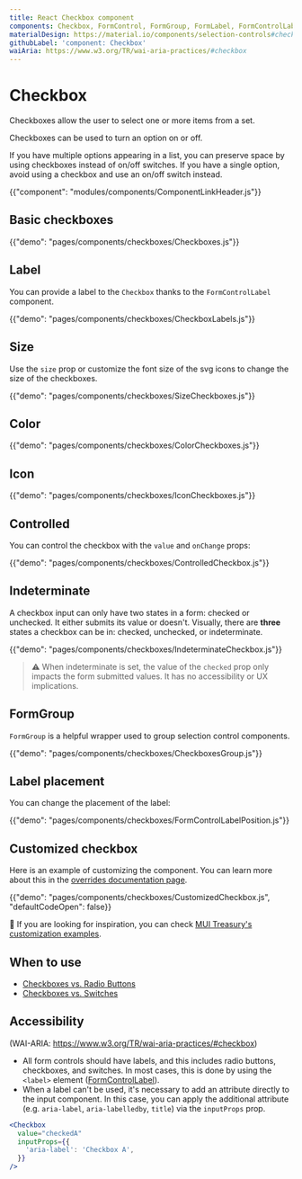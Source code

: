 ```yaml
---
title: React Checkbox component
components: Checkbox, FormControl, FormGroup, FormLabel, FormControlLabel
materialDesign: https://material.io/components/selection-controls#checkboxes
githubLabel: 'component: Checkbox'
waiAria: https://www.w3.org/TR/wai-aria-practices/#checkbox
---
```


# Checkbox

<p class="description">Checkboxes allow the user to select one or more items from a set.</p>

Checkboxes can be used to turn an option on or off.

If you have multiple options appearing in a list,
you can preserve space by using checkboxes instead of on/off switches.
If you have a single option, avoid using a checkbox and use an on/off switch instead.

{{"component": "modules/components/ComponentLinkHeader.js"}}

## Basic checkboxes

{{"demo": "pages/components/checkboxes/Checkboxes.js"}}

## Label

You can provide a label to the `Checkbox` thanks to the `FormControlLabel` component.

{{"demo": "pages/components/checkboxes/CheckboxLabels.js"}}

## Size

Use the `size` prop or customize the font size of the svg icons to change the size of the checkboxes.

{{"demo": "pages/components/checkboxes/SizeCheckboxes.js"}}

## Color

{{"demo": "pages/components/checkboxes/ColorCheckboxes.js"}}

## Icon

{{"demo": "pages/components/checkboxes/IconCheckboxes.js"}}

## Controlled

You can control the checkbox with the `value` and `onChange` props:

{{"demo": "pages/components/checkboxes/ControlledCheckbox.js"}}

## Indeterminate

A checkbox input can only have two states in a form: checked or unchecked.
It either submits its value or doesn't.
Visually, there are **three** states a checkbox can be in: checked, unchecked, or indeterminate.

{{"demo": "pages/components/checkboxes/IndeterminateCheckbox.js"}}

> ⚠️ When indeterminate is set, the value of the `checked` prop only impacts the form submitted values.
> It has no accessibility or UX implications.

## FormGroup

`FormGroup` is a helpful wrapper used to group selection control components.

{{"demo": "pages/components/checkboxes/CheckboxesGroup.js"}}

## Label placement

You can change the placement of the label:

{{"demo": "pages/components/checkboxes/FormControlLabelPosition.js"}}

## Customized checkbox

Here is an example of customizing the component. You can learn more about this in the
[overrides documentation page](/customization/how-to-customize/).

{{"demo": "pages/components/checkboxes/CustomizedCheckbox.js", "defaultCodeOpen": false}}

🎨 If you are looking for inspiration, you can check [MUI Treasury's customization examples](https://mui-treasury.com/styles/checkbox).

## When to use

- [Checkboxes vs. Radio Buttons](https://www.nngroup.com/articles/checkboxes-vs-radio-buttons/)
- [Checkboxes vs. Switches](https://uxplanet.org/checkbox-vs-toggle-switch-7fc6e83f10b8)

## Accessibility

(WAI-ARIA: https://www.w3.org/TR/wai-aria-practices/#checkbox)

- All form controls should have labels, and this includes radio buttons, checkboxes, and switches. In most cases, this is done by using the `<label>` element ([FormControlLabel](/api/form-control-label/)).
- When a label can't be used, it's necessary to add an attribute directly to the input component.
  In this case, you can apply the additional attribute (e.g. `aria-label`, `aria-labelledby`, `title`) via the `inputProps` prop.

```jsx
<Checkbox
  value="checkedA"
  inputProps={{
    'aria-label': 'Checkbox A',
  }}
/>
```
